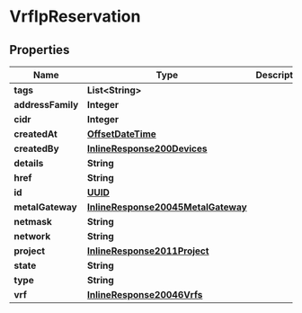 
# VrfIpReservation

## Properties
Name | Type | Description | Notes
------------ | ------------- | ------------- | -------------
**tags** | **List&lt;String&gt;** |  |  [optional]
**addressFamily** | **Integer** |  |  [optional]
**cidr** | **Integer** |  |  [optional]
**createdAt** | [**OffsetDateTime**](OffsetDateTime.md) |  |  [optional]
**createdBy** | [**InlineResponse200Devices**](InlineResponse200Devices.md) |  |  [optional]
**details** | **String** |  |  [optional]
**href** | **String** |  |  [optional]
**id** | [**UUID**](UUID.md) |  |  [optional]
**metalGateway** | [**InlineResponse20045MetalGateway**](InlineResponse20045MetalGateway.md) |  |  [optional]
**netmask** | **String** |  |  [optional]
**network** | **String** |  |  [optional]
**project** | [**InlineResponse2011Project**](InlineResponse2011Project.md) |  |  [optional]
**state** | **String** |  |  [optional]
**type** | **String** |  |  [optional]
**vrf** | [**InlineResponse20046Vrfs**](InlineResponse20046Vrfs.md) |  |  [optional]



